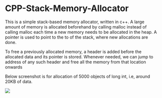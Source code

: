 # CPP-Stack-Memory-Allocator
<p>This is a simple stack-based memory allocator, written in c++. A large amount of memory is allocated beforehand by calling malloc instead of calling malloc each time a new memory needs to be allocated in the heap. A pointer is used to point to the to of the stack, where new allocations are done. </p>
<p>To free a previously allocated memory, a header is added before the allocated data and its pointer is stored. Whenever needed, we can jump to address of any such header and free all the memory from that location onwards </p>
<p> Below screenshot is for allocation of 5000 objects of long int, i.e, around 20KB of data.</p>
<img src = "https://user-images.githubusercontent.com/52422585/176453965-23b8a893-dab6-4b11-abba-8fdf64414fbc.png"/>
